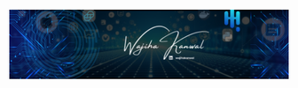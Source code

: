 ![Alt text](cover_pic.png)


<!--
**wajihakanwal/wajihakanwal** is a ✨ _special_ ✨ repository because its `README.md` (this file) appears on your GitHub profile.


# 💫 About Me:
A tech-savvy professional, having strong background in iOS App development and Program Management, passionate to stay updated with emerging technologies, brushing up skills in data analysis and visualisation, python, and Agentic AI Engineering


## 🌐 Socials:
[![LinkedIn](https://img.shields.io/badge/LinkedIn-%230077B5.svg?logo=linkedin&logoColor=white)](https://www.linkedin.com/in/wajihakanwal/) 

# 💻 Tech Stack:
![Java](https://img.shields.io/badge/java-%23ED8B00.svg?style=flat&logo=openjdk&logoColor=white) 
![Python](https://img.shields.io/badge/python-3670A0?style=flat&logo=python&logoColor=ffdd54) 
![Power Bi](https://img.shields.io/badge/power_bi-F2C811?style=flat&logo=powerbi&logoColor=black)
![OpenAI](https://img.shields.io/badge/open_ai-F2C811?style=flat&logo=openai&logoColor=black) 
![matplotlib](https://img.shields.io/badge/matplotlib-%23ffffff.svg?style=flat&logo=matplotlib&logoColor=black)  
![Streamlit](https://img.shields.io/badge/Streamlit-%23FF4B4B.svg?style=flat&logo=streamlit&logoColor=white)  
![LangChain](https://img.shields.io/badge/LangChain-%23000000.svg?style=flat&logo=openai&logoColor=white)  
# 📊 GitHub Stats:
![](https://github-readme-stats.vercel.app/api?username=wajihakanwal&theme=material-palenight&hide_border=false&include_all_commits=false&count_private=false)<br/>
![](https://nirzak-streak-stats.vercel.app/?user=wajihakanwal&theme=material-palenight&hide_border=false)<br/>
![](https://github-readme-stats.vercel.app/api/top-langs/?username=wajihakanwal&theme=material-palenight&hide_border=false&include_all_commits=false&count_private=false&layout=compact)

---
[![](https://visitcount.itsvg.in/api?id=wajihakanwal&icon=0&color=0)](https://visitcount.itsvg.in)


Here are some ideas to get you started:

- 🔭 I’m currently working on Data Analysis in PowerBi
- 🌱 I’m currently learning Agentic AI Engineering OpenAI SDK, CrewAI w/o Flows

-->



